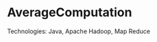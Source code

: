 # <span id="tjidtitle">AverageComputation</span>

<div>Technologies: <span id="tjidtechs">Java, Apache Hadoop, Map Reduce</span></div>
<br />
